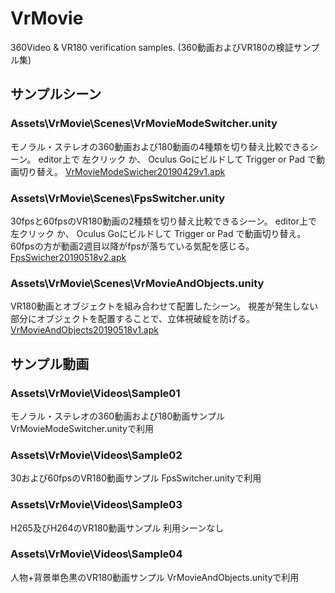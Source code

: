 # VrMovie
360Video &amp; VR180 verification samples. (360動画およびVR180の検証サンプル集)

## サンプルシーン
### Assets\VrMovie\Scenes\VrMovieModeSwitcher.unity
モノラル・ステレオの360動画および180動画の4種類を切り替え比較できるシーン。
editor上で 左クリック か、 Oculus Goにビルドして Trigger or Pad で動画切り替え。
[VrMovieModeSwicher20190429v1.apk](https://drive.google.com/file/d/1iOH0zQ0I6VobwCIENdTosUb0M7u6JqUn/view?usp=sharing)

### Assets\VrMovie\Scenes\FpsSwitcher.unity
30fpsと60fpsのVR180動画の2種類を切り替え比較できるシーン。
editor上で 左クリック か、 Oculus Goにビルドして Trigger or Pad で動画切り替え。
60fpsの方が動画2週目以降がfpsが落ちている気配を感じる。
[FpsSwicher20190518v2.apk](https://drive.google.com/file/d/1ysGx2Oi4bz6Jwd8O-_oIzkv-LGFumeDU/view?usp=sharing)

### Assets\VrMovie\Scenes\VrMovieAndObjects.unity
VR180動画とオブジェクトを組み合わせて配置したシーン。
視差が発生しない部分にオブジェクトを配置することで、立体視破綻を防げる。
[VrMovieAndObjects20190518v1.apk](https://drive.google.com/file/d/1maTYUNgf81GhUVhnNsezoE1QgUYHq2Xa/view?usp=sharing)

## サンプル動画
### Assets\VrMovie\Videos\Sample01
モノラル・ステレオの360動画および180動画サンプル
VrMovieModeSwitcher.unityで利用

### Assets\VrMovie\Videos\Sample02
30および60fpsのVR180動画サンプル
FpsSwitcher.unityで利用

### Assets\VrMovie\Videos\Sample03
H265及びH264のVR180動画サンプル
利用シーンなし

### Assets\VrMovie\Videos\Sample04
人物+背景単色黒のVR180動画サンプル
VrMovieAndObjects.unityで利用